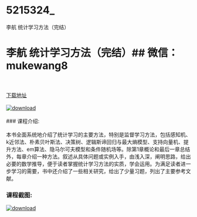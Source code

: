 # 5215324_
李航 统计学习方法（完结）
# 李航 统计学习方法（完结）## 微信：mukewang8
<br/></br>[下载地址](http://www.36tz.cn/article/5215324 "下载地址")
<br/></br>[![download](http://36tz.cn/muke_img/2020_09_2-41-300x237.png "下载地址")](http://www.36tz.cn/article/5215324 "下载地址")
<br/></br>### 课程介绍:<br/></br>本书全面系统地介绍了统计学习的主要方法，特别是监督学习方法，包括感知机、k近邻法、朴素贝叶斯法、决策树、逻辑斯谛回归与最大熵模型、支持向量机、提升方法、em算法、隐马尔可夫模型和条件随机场等。除第1章概论和最后一章总结外，每章介绍一种方法。叙述从具体问题或实例入手，由浅入深，阐明思路，给出必要的数学推导，便于读者掌握统计学习方法的实质，学会运用。为满足读者进一步学习的需要，书中还介绍了一些相关研究，给出了少量习题，列出了主要参考文献。

### 课程截图:
[![download](http://36tz.cn/muke_img/2020_09_1-41.png "下载地址")](http://www.36tz.cn/article/5215324 "下载地址")
